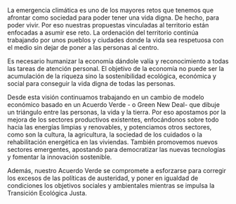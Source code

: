 La emergencia climática es uno de los mayores retos que tenemos que afrontar como sociedad para poder tener una vida digna. De hecho, para poder vivir. Por eso nuestras propuestas vinculadas al territorio están enfocadas a asumir ese reto. La ordenación del territorio continúa trabajando por unos pueblos y ciudades donde la vida sea respetuosa con el medio sin dejar de poner a las personas al centro.

Es necesario humanizar la economía dándole valía y reconocimiento a todas las tareas de atención personal. El objetivo de la economía no puede ser la acumulación de la riqueza sino la sostenibilidad ecológica, económica y social para conseguir la vida digna de todas las personas. 

Desde esta visión continuamos trabajando en un cambio de modelo económico basado en un Acuerdo Verde - o Green New Deal- que dibuje un triángulo entre las personas, la vida y la tierra. Por eso apostamos por la mejora de los sectores productivos existentes, enfocándonos sobre todo hacia las energías limpias y renovables, y potenciamos otros sectores, como son la cultura, la agricultura, la sociedad de los cuidados o la rehabilitación energética en las viviendas. También promovemos nuevos sectores emergentes, apostando para democratizar las nuevas tecnologías y fomentar la innovación sostenible. 

Además, nuestro Acuerdo Verde se compromete a esforzarse para corregir los excesos de las políticas de austeridad, y poner en igualdad de condiciones los objetivos sociales y ambientales mientras se impulsa la Transición Ecológica Justa.
